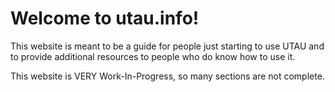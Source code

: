 # Welcome to utau.info!

This website is meant to be a guide for people just starting to use UTAU and to provide additional resources to people who do know how to use it.

This website is VERY Work-In-Progress, so many sections are not complete.
